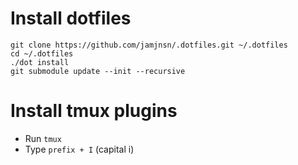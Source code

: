 # Install dotfiles
```
git clone https://github.com/jamjnsn/.dotfiles.git ~/.dotfiles
cd ~/.dotfiles
./dot install
git submodule update --init --recursive
```

# Install tmux plugins
- Run `tmux`
- Type `prefix + I` (capital i)
